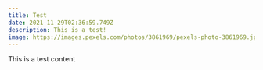 ```yaml
---
title: Test
date: 2021-11-29T02:36:59.749Z
description: This is a test!
image: https://images.pexels.com/photos/3861969/pexels-photo-3861969.jpeg?auto=compress&cs=tinysrgb&dpr=2&h=750&w=1260
---
```

This is a test content